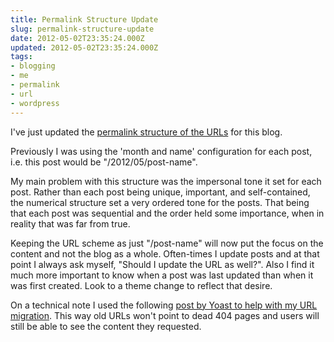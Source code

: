 ```yaml
---
title: Permalink Structure Update
slug: permalink-structure-update
date: 2012-05-02T23:35:24.000Z
updated: 2012-05-02T23:35:24.000Z
tags:
- blogging
- me
- permalink
- url
- wordpress
---
```


I've just updated the <a href="http://codex.wordpress.org/Using_Permalinks">permalink structure of the URLs</a> for this blog.

Previously I was using the 'month and name' configuration for each post, i.e. this post would be "/2012/05/post-name".  

My main problem with this structure was the impersonal tone it set for each post.  Rather than each post being unique, important, and self-contained, the numerical structure set a very ordered tone for the posts.  That being that each post was sequential and the order held some importance, when in reality that was far from true.

Keeping the URL scheme as just "/post-name" will now put the focus on the content and not the blog as a whole.  Often-times I update posts and at that point I always ask myself, "Should I update the URL as well?".  Also I find it much more important to know when a post was last updated than when it was first created.  Look to a theme change to reflect that desire.

On a technical note I used the following <a href="http://yoast.com/change-wordpress-permalink-structure/">post by Yoast to help with my URL migration</a>.  This way old URLs won't point to dead 404 pages and users will still be able to see the content they requested.
